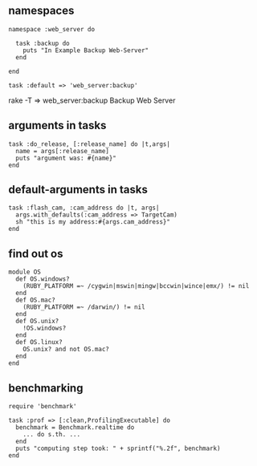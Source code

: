 ## namespaces

    namespace :web_server do

      task :backup do
        puts "In Example Backup Web-Server"
      end

    end

    task :default => 'web_server:backup'

rake -T => web_server:backup         Backup Web Server

## arguments in tasks

    task :do_release, [:release_name] do |t,args|
      name = args[:release_name]
      puts "argument was: #{name}"
    end

## default-arguments in tasks

    task :flash_cam, :cam_address do |t, args|
      args.with_defaults(:cam_address => TargetCam)
      sh "this is my address:#{args.cam_address}"
    end

## find out os

    module OS
      def OS.windows?
        (RUBY_PLATFORM =~ /cygwin|mswin|mingw|bccwin|wince|emx/) != nil
      end
      def OS.mac?
        (RUBY_PLATFORM =~ /darwin/) != nil
      end
      def OS.unix?
        !OS.windows?
      end
      def OS.linux?
        OS.unix? and not OS.mac?
      end
    end

## benchmarking


    require 'benchmark'

    task :prof => [:clean,ProfilingExecutable] do
      benchmark = Benchmark.realtime do
        ... do s.th. ...
      end
      puts "computing step took: " + sprintf("%.2f", benchmark)
    end
